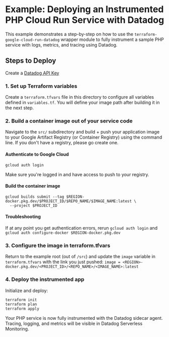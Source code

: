 # Example: Deploying an Instrumented PHP Cloud Run Service with Datadog

This example demonstrates a step-by-step on how to use the `terraform-google-cloud-run-datadog` wrapper module to fully instrument a sample PHP service with logs, metrics, and tracing using Datadog.

## Steps to Deploy
Create a [Datadog API Key](https://app.datadoghq.com/organization-settings/api-keys)
### 1. Set up Terraform variables

Create a `terraform.tfvars` file in this directory to configure all variables defined in `variables.tf`.
You will define your image path after building it in the next step.

### 2. Build a container image out of your service code

Navigate to the `src/` subdirectory and build + push your application image to your Google Artifact Registry (or Container Registry) using the command line. If you don't have a registry, please go create one.

#### Authenticate to Google Cloud

```
gcloud auth login
```

Make sure you're logged in and have access to push to your registry.

#### Build the container image

```
gcloud builds submit --tag $REGION-docker.pkg.dev/$PROJECT_ID/$REPO_NAME/$IMAGE_NAME:latest \
  --project $PROJECT_ID
```

#### Troubleshooting

If at any point you get authentication errors, rerun `gcloud auth login` and `gcloud auth configure-docker $REGION-docker.pkg.dev`

### 3. Configure the image in terraform.tfvars

Return to the example root (out of `/src`) and update the `image` variable in `terraform.tfvars` with the link you just pushed:
`image = <REGION>-docker.pkg.dev/<PROJECT_ID>/<REPO_NAME>/<IMAGE_NAME>:latest`

### 4. Deploy the instrumented app
Initialize and deploy:
```
terraform init
terraform plan
terraform apply
```
Your PHP service is now fully instrumented with the Datadog sidecar agent. Tracing, logging, and metrics will be visible in Datadog Serverless Monitoring.
